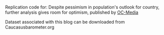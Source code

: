 Replication code for: Despite pessimism in population's outlook for country, further analysis gives room for optimism, published by [OC-Media](https://oc-media.org/analysis-pessimism-about-georgia-s-direction-hides-room-for-optimism/)

Dataset associated with this blog can be downloaded from Caucasusbarometer.org